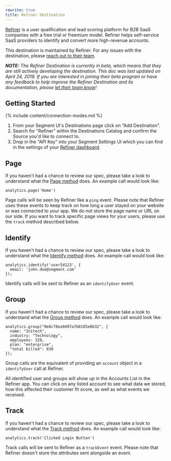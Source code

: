 ```yaml
---
rewrite: true
title: Refiner Destination
---
```

[Refiner](https://refiner.io?utm_source=segmentio&utm_medium=docs&utm_campaign=partners) is a user qualification and lead scoring platform for B2B SaaS companies with a free trial or freemium model. Refiner helps self-service SaaS providers to identify and convert more high-revenue accounts.

This destination is maintained by Refiner. For any issues with the destination, please [reach out to their team](mailto:contact@refiner.io).

_**NOTE:** The Refiner Destination is currently in beta, which means that they are still actively developing the destination. This doc was last updated on April 24, 2019. If you are interested in joining their beta program or have any feedback to help improve the Refiner Destination and its documentation, please [let  their team know](mailto:contact@refiner.io)!_


## Getting Started

{% include content/connection-modes.md %}

1. From your Segment UI's Destinations page click on "Add Destination".
2. Search for "Refiner" within the Destinations Catalog and confirm the Source you'd like to connect to.
3. Drop in the "API Key" into your Segment Settings UI which you can find in the settings of your [Refiner dashboard](https://app.refiner.io).

## Page

If you haven't had a chance to review our spec, please take a look to understand what the [Page method](https://segment.com/docs/connections/spec/page/) does. An example call would look like:

```
analytics.page('Home')
```

Page calls will be seen by Refiner like a `ping` event. Please note that Refiner uses these events to keep track on how long a user stayed on your website or was connected to your app. We do not store the page name or URL on our side. If you want to track specific page views for your users, please use the `track` method described below.

## Identify

If you haven't had a chance to review our spec, please take a look to understand what the [Identify method](https://segment.com/docs/connections/spec/identify/) does. An example call would look like:

```
analytics.identify('userId123', {
  email: 'john.doe@segment.com'
});
```

Identify calls will be sent to Refiner as an `identifyUser` event.

## Group

If you haven't had a chance to review our spec, please take a look to understand what the [Group method](https://segment.com/docs/connections/spec/group/) does. An example call would look like:

```
analytics.group("0e8c78ea9d97a7b8185e8632", {
  name: "Initech",
  industry: "Technology",
  employees: 329,
  plan: "enterprise",
  "total billed": 830
});
```

Group calls are the equivalent of providing an `account` object in a `identifyUser` call at Refiner.

All identified user and groups will show up in the Accounts List in the Refiner app. You can click on any listed account to see what data we stored, how this affected their customer fit score, as well as what events we received.

## Track

If you haven't had a chance to review our spec, please take a look to understand what the [Track method](https://segment.com/docs/connections/spec/track/) does. An example call would look like:

```
analytics.track('Clicked Login Button')
```

Track calls will be sent to Refiner as a `trackEvent` event. Please note that Refiner doesn't store the attributes sent alongside an event.
